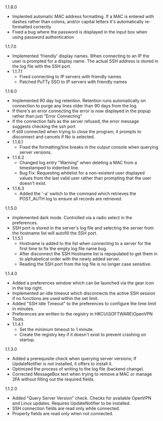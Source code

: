 1.1.8.0
  - Implented automatic MAC address formatting. If a MAC is entered with dashes rather than colons, and/or capital letters it's automatically re-formatted correctly
  - Fixed a bug where the password is displayed in the input box when using password authentication

1.1.7.0
  - Implemented 'friendly' display names. When connecting to an IP the user is prompted for a display name. The actual SSH address is stored in the log file with the SSH port.
  - 1.1.7.1
    - Fixed connecting to IP servers with friendly names
    - Patched PuTTy SSO to IP servers with friendly names

1.1.6.0
  - Implemented 90 day log retention. Retention runs automatically on connection to purge any lines older than 90 days from the log.
  - If there's an error connecting the error is now displayed in the popup rather than just "Error Connecting"
  - If the connection fails as the server refused, the error message suggests checking the ssh port
  - If still connected when trying to close the program, it prompts to disconnect and cancels if No is selected.
  - 1.1.6.1
    - Fixed the formatting/line breaks in the output console when querying server versions.
  - 1.1.6.2
    - Changed log entry "Warning" when deleting a MAC from a timestamped to indented line.
    - Bug Fix: Requesting whitelist for a non-existent user displayed values from the last valid user rather than prompting that the user doesn't exist.
  - 1.1.6.3
    - Added the '-a' switch to the command which retrieves the POST_AUTH log to ensure all records are retrieved.

1.1.5.0
  - Implemented dark mode. Controlled via a radio select in the preferences.
  - SSH port is stored in the server's log file and selecting the server from the hostname list will autofill the SSH port.
  - 1.1.5.1
    - Hostname is added to the list when connecting to a server for the first time to fix the empty log file name bug.
    - After disconnect the SSH Hostname list is repopulated to get them in to alphabetical order with the newly added server.
    - Reading the SSH port from the log file is no longer case sensitive.

1.1.4.0
  - Added a preferences window which can be launched via the gear icon in the top right.
  - Implemented an idle timeout which disconnects the active SSH session if no functions are used within the set limit.
  - Added "SSH Idle Timeout" to the preferences to configure the time limit in minutes.
  - Preferences are written to the registry in HKCU\SOFTWARE\OpenVPN Tools.
  - 1.1.4.1
    - Set the minimum timeout to 1 minute.
    - Create the registry key if it doesn't exist to prevent crashing on startup.

1.1.3.0
  - Added a prerequisite check when querying server versions; If UpdateNotifier is not installed, it offers to install it.
  - Optimized the process of writing to the log file (backend change).
  - Corrected MessageBox text when trying to remove a MAC or manage 2FA without filling out the required fields.

1.1.2.0
  - Added "Query Server Version" check. Checks for available OpenVPN and Linux updates. Requires UpdateNotifier to be installed.
  - SSH connection fields are read only while connected.
  - Property fields are read only when not connected.
